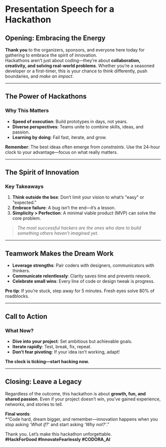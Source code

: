 # Presentation Speech for a Hackathon  

## **Opening: Embracing the Energy**  
**Thank you** to the organizers, sponsors, and everyone here today for gathering to embrace the spirit of innovation.  
Hackathons aren’t just about coding—they’re about **collaboration, creativity, and solving real-world problems**. Whether you’re a seasoned developer or a first-timer, this is your chance to think differently, push boundaries, and *make an impact*.  

---

## **The Power of Hackathons**  
### **Why This Matters**  
- **Speed of execution**: Build prototypes in days, not years.  
- **Diverse perspectives**: Teams unite to combine skills, ideas, and passion.  
- **Learning by doing**: Fail fast, iterate, and grow.  

**Remember**: The best ideas often emerge from *constraints*. Use the 24-hour clock to your advantage—focus on what really matters.  

---

## **The Spirit of Innovation**  
### **Key Takeaways**  
1. **Think outside the box**: Don’t limit your vision to what’s "easy" or "expected."  
2. **Embrace failure**: A bug isn’t the end—it’s a lesson.  
3. **Simplicity > Perfection**: A minimal viable product (MVP) can solve the core problem.  

> *The most successful hackers are the ones who dare to build something others haven’t imagined yet.*  

---

## **Teamwork Makes the Dream Work**  
- **Leverage strengths**: Pair coders with designers, communicators with thinkers.  
- **Communicate relentlessly**: Clarity saves time and prevents rework.  
- **Celebrate small wins**: Every line of code or design tweak is progress.  

**Pro tip**: If you’re stuck, step away for 5 minutes. Fresh eyes solve 80% of roadblocks.  

---

## **Call to Action**  
### **What Now?**  
- **Dive into your project**: Set ambitious but achievable goals.  
- **Iterate rapidly**: Test, break, fix, repeat.  
- **Don’t fear pivoting**: If your idea isn’t working, adapt!  

**The clock is ticking—start hacking now.**  

---

## **Closing: Leave a Legacy**  
Regardless of the outcome, this hackathon is about **growth, fun, and shared passion**. Even if your project doesn’t win, you’ve gained experience, networks, and stories to tell.  

**Final words**:  
*“Code hard, dream bigger, and remember—innovation happens when you stop asking *‘What if?’* and start asking *‘Why not?’*.”  

Thank you. Let’s make this hackathon unforgettable.  
**#HackForGood #InnovateFearlessly #CODORA_AI**
